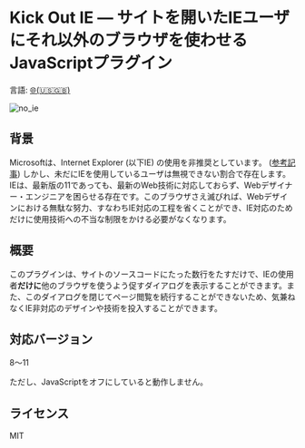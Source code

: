 # Kick Out IE ― サイトを開いたIEユーザにそれ以外のブラウザを使わせるJavaScriptプラグイン

言語: [🌐(🇺🇸🇬🇧)](./README.md)

![no_ie](https://user-images.githubusercontent.com/12870451/60697504-9d1c6180-9f25-11e9-9dbb-9e0529c500d5.png)


## 背景

Microsoftは、Internet Explorer (以下IE) の使用を非推奨としています。 ([参考記事](https://blogs.technet.microsoft.com/jpieblog/2018/07/18/internet-explorer-support/)) しかし、未だにIEを使用しているユーザは無視できない割合で存在します。IEは、最新版の11であっても、最新のWeb技術に対応しておらず、Webデザイナー・エンジニアを困らせる存在です。このブラウザさえ滅びれば、Webデザインにおける無駄な努力、すなわちIE対応の工程を省くことができ、IE対応のためだけに使用技術への不当な制限をかける必要がなくなります。

## 概要

このプラグインは、サイトのソースコードにたった数行をたすだけで、IEの使用者**だけに**他のブラウザを使うよう促すダイアログを表示することができます。また、このダイアログを閉じてページ閲覧を続行することができないため、気兼ねなくIE非対応のデザインや技術を投入することができます。

## 対応バージョン

8～11

ただし、JavaScriptをオフにしていると動作しません。

## ライセンス

MIT

